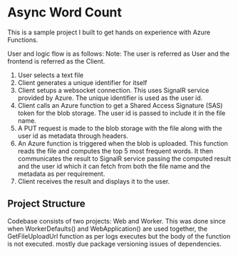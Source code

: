 # Async Word Count

This is a sample project I built to get hands on experience with Azure Functions. 

User and logic flow is as follows:
Note: The user is referred as User and the frontend is referred as the Client.

1. User selects a text file
2. Client generates a unique identifier for itself
3. Client setups a websocket connection. This uses SignalR service provided by Azure. The unique identifier is used as the user id.
4. Client calls an Azure function to get a Shared Access Signature (SAS) token for the blob storage. The user id is passed to include it in the file name.
5. A PUT request is made to the blob storage with the file along with the user id as metadata through headers.
6. An Azure function is triggered when the blob is uploaded. This function reads the file and computes the top 5 most frequent words. It then communicates the result to SignalR service passing the computed result and the user id which it can fetch from both the file name and the metadata as per requirement.
7. Client receives the result and displays it to the user.


## Project Structure
Codebase consists of two projects:
Web and Worker. This was done since when WorkerDefaults() and WebApplication() are used together, the GetFileUploadUrl function as per logs executes but the body of the function is not executed. mostly due package versioning issues of dependencies.
